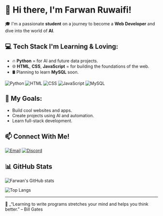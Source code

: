 # 👋 Hi there, I'm Farwan Ruwaifi!

🎓 I'm a passionate **student** on a journey to become a **Web Developer** and dive into the world of **AI**.

## 💻 Tech Stack I'm Learning & Loving:
- 🔥 **Python** = for AI and future data projects.
- 🌐 **HTML**, **CSS**, **JavaScript** = for building the foundations of the web.
- 🛢️ Planning to learn **MySQL** soon.
  
![Python](https://img.shields.io/badge/-Python-3776AB?style=flat-square&logo=python&logoColor=white)
![HTML](https://img.shields.io/badge/-HTML5-E34F26?style=flat-square&logo=html5&logoColor=white)
![CSS](https://img.shields.io/badge/-CSS3-1572B6?style=flat-square&logo=css3)
![JavaScript](https://img.shields.io/badge/-JavaScript-F7DF1E?style=flat-square&logo=javascript&logoColor=black)
![MySQL](https://img.shields.io/badge/-MySQL-4479A1?style=flat-square&logo=mysql&logoColor=white)

## 🚀 My Goals:
- Build cool websites and apps.
- Create projects using AI and automation.
- Learn full-stack development.

## 📫 Connect With Me!
[![Email](https://img.shields.io/badge/Email-D14836?style=for-the-badge&logo=gmail&logoColor=white)](farwanruwaifi.cs@gmail.com)
[![Discord](https://img.shields.io/badge/Discord-5865F2?style=for-the-badge&logo=discord&logoColor=white)](https://discord.com/users/1383060450740011028)

## 📊 GitHub Stats
![Farwan's GitHub stats](https://github-readme-stats.vercel.app/api?username=FarwanRuwaifi&show_icons=true&theme=radical)

![Top Langs](https://github-readme-stats.vercel.app/api/top-langs/?username=FarwanRuwaifi&layout=compact&theme=radical)

<!-- Replace "your-github-username" with your actual GitHub username -->

---

🧠 _“Learning to write programs stretches your mind and helps you think better.” – Bill Gates
